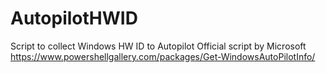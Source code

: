 # AutopilotHWID
Script to collect Windows HW ID to Autopilot
Official script by Microsoft https://www.powershellgallery.com/packages/Get-WindowsAutoPilotInfo/

